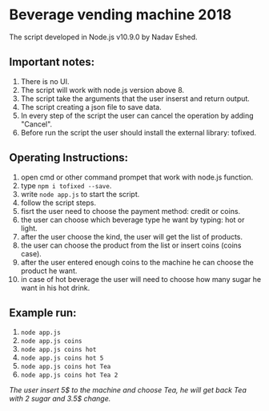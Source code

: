 # Beverage vending machine 2018

The script developed in Node.js v10.9.0 by Nadav Eshed. 

## Important notes:
1. There is no UI.
2. The script will work with node.js version above 8.
3. The script take the arguments that the user inserst and return output.
4. The script creating a json file to save data.
5. In every step of the script the user can cancel the operation by adding "Cancel".
6. Before run the script the user should install the external library: tofixed.

## Operating Instructions:
1. open cmd or other command prompet that work with node.js function. 
2. type `npm i tofixed --save`.
3. write `node app.js` to start the script.
4. follow the script steps.
5. fisrt the user need to choose the payment method: credit or coins.
6. the user can choose which beverage type he want by typing: hot or light.
7. after the user choose the kind, the user will get the list of products.
8. the user can choose the product from the list or insert coins (coins case).
9. after the user entered enough coins to the machine he can choose the product he want.
10. in case of hot beverage the user will need to choose how many sugar he want in his hot drink.

## Example run:
1. `node app.js`
2. `node app.js coins`
3. `node app.js coins hot`
3. `node app.js coins hot 5`
4. `node app.js coins hot Tea`
5. `node app.js coins hot Tea 2`

*The user insert 5$ to the machine and choose Tea,*
*he will get back Tea with 2 sugar and 3.5$ change.*
